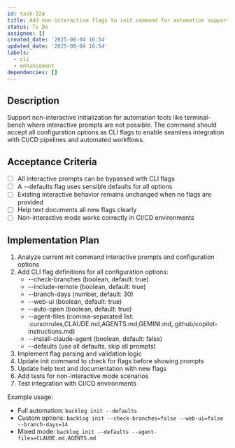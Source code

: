 ```yaml
---
id: task-224
title: Add non-interactive flags to init command for automation support
status: To Do
assignee: []
created_date: '2025-08-04 16:54'
updated_date: '2025-08-04 16:54'
labels:
  - cli
  - enhancement
dependencies: []
---
```


## Description

Support non-interactive initialization for automation tools like terminal-bench where interactive prompts are not possible. The command should accept all configuration options as CLI flags to enable seamless integration with CI/CD pipelines and automated workflows.

## Acceptance Criteria

- [ ] All interactive prompts can be bypassed with CLI flags
- [ ] A --defaults flag uses sensible defaults for all options
- [ ] Existing interactive behavior remains unchanged when no flags are provided
- [ ] Help text documents all new flags clearly
- [ ] Non-interactive mode works correctly in CI/CD environments

## Implementation Plan

1. Analyze current init command interactive prompts and configuration options
2. Add CLI flag definitions for all configuration options:
   - --check-branches (boolean, default: true)
   - --include-remote (boolean, default: true) 
   - --branch-days (number, default: 30)
   - --web-ui (boolean, default: true)
   - --auto-open (boolean, default: true)
   - --agent-files (comma-separated list: .cursorrules,CLAUDE.md,AGENTS.md,GEMINI.md,.github/copilot-instructions.md)
   - --install-claude-agent (boolean, default: false)
   - --defaults (use all defaults, skip all prompts)
3. Implement flag parsing and validation logic
4. Update init command to check for flags before showing prompts
5. Update help text and documentation with new flags
6. Add tests for non-interactive mode scenarios
7. Test integration with CI/CD environments

Example usage:
- Full automation: `backlog init --defaults`
- Custom options: `backlog init --check-branches=false --web-ui=false --branch-days=14`
- Mixed mode: `backlog init --defaults --agent-files=CLAUDE.md,AGENTS.md`
